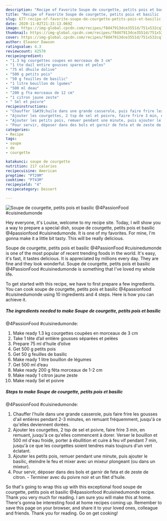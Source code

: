 ```yaml
---
description: "Recipe of Favorite Soupe de courgette, petits pois et basilic  @4PassionFood #cuisinedumonde"
title: "Recipe of Favorite Soupe de courgette, petits pois et basilic  @4PassionFood #cuisinedumonde"
slug: 677-recipe-of-favorite-soupe-de-courgette-petits-pois-et-basilic-4passionfood-cuisinedumonde
date: 2020-11-02T21:33:13.069Z
image: https://img-global.cpcdn.com/recipes/f8d47913dce3551d/751x532cq70/soupe-de-courgette-petits-pois-et-basilic-4passionfood-cuisinedumonde-photo-principale-de-la-recette.jpg
thumbnail: https://img-global.cpcdn.com/recipes/f8d47913dce3551d/751x532cq70/soupe-de-courgette-petits-pois-et-basilic-4passionfood-cuisinedumonde-photo-principale-de-la-recette.jpg
cover: https://img-global.cpcdn.com/recipes/f8d47913dce3551d/751x532cq70/soupe-de-courgette-petits-pois-et-basilic-4passionfood-cuisinedumonde-photo-principale-de-la-recette.jpg
author: Eleanor Dawson
ratingvalue: 4.3
reviewcount: 42570
recipeingredient:
- "1.3 kg courgettes coupes en morceaux de 3 cm"
- "1 tte dail entire gousses spares et peles"
- "75 ml dhuile dolive"
- "500 g petits pois"
- "50 g feuilles de basilic"
- "1 litre bouillon de lgumes"
- "500 ml deau"
- "200 g fta morceaux de 12 cm"
- "1 citron jaune zeste"
- " Sel et poivre"
recipeinstructions:
- "Chauffer l&#39;huile dans une grande casserole, puis faire frire les gousses d&#39;ail entières pendant 2-3 minutes, en remuant fréquemment, jusqu&#39;à ce qu&#39;elles deviennent dorées."
- "Ajouter les courgettes, 2 tsp de sel et poivre, faire frire 3 min, en remuant, jusqu&#39;à ce qu&#39;elles commencent à dorer. Verser le bouillon et 500 ml d&#39;eau froide, porter à ébullition et cuire à feu vif pendant 7 min, jusqu&#39;à ce que les courgettes soient tendres mais toujours d&#39;un vert éclatant."
- "Ajouter les petits pois, remuer pendant une minute, puis ajouter le basilic, éteindre le feu et mixer avec un mixeur plongeant (ou dans un mixeur)."
- "Pour servir, déposer dans des bols et garnir de feta et de zeste de citron.  Terminer avec du poivre noir et un filet d&#39;huile."
categories:
- Recipe
tags:
- soupe
- de
- courgette

katakunci: soupe de courgette 
nutrition: 217 calories
recipecuisine: American
preptime: "PT29M"
cooktime: "PT43M"
recipeyield: "4"
recipecategory: Dessert

---
```



![Soupe de courgette, petits pois et basilic 
@4PassionFood #cuisinedumonde](https://img-global.cpcdn.com/recipes/f8d47913dce3551d/751x532cq70/soupe-de-courgette-petits-pois-et-basilic-4passionfood-cuisinedumonde-photo-principale-de-la-recette.jpg)

Hey everyone, it's Louise, welcome to my recipe site. Today, I will show you a way to prepare a special dish, soupe de courgette, petits pois et basilic 
@4passionfood #cuisinedumonde. It is one of my favorites. For mine, I'm gonna make it a little bit tasty. This will be really delicious.

Soupe de courgette, petits pois et basilic 
@4PassionFood #cuisinedumonde is one of the most popular of recent trending foods in the world. It's easy, it's fast, it tastes delicious. It is appreciated by millions every day. They are fine and they look wonderful. Soupe de courgette, petits pois et basilic 
@4PassionFood #cuisinedumonde is something that I've loved my whole life.




To get started with this recipe, we have to first prepare a few ingredients. You can cook soupe de courgette, petits pois et basilic 
@4passionfood #cuisinedumonde using 10 ingredients and 4 steps. Here is how you can achieve it.

<!--inarticleads1-->

##### The ingredients needed to make Soupe de courgette, petits pois et basilic 
@4PassionFood #cuisinedumonde:

1. Make ready 1.3 kg courgettes coupées en morceaux de 3 cm
1. Take 1 tête d’ail entière gousses séparées et pelées
1. Prepare 75 ml d’huile d’olive
1. Get 500 g petits pois
1. Get 50 g feuilles de basilic
1. Make ready 1 litre bouillon de légumes
1. Get 500 ml d’eau
1. Make ready 200 g fêta morceaux de 1-2 cm
1. Make ready 1 citron jaune zeste
1. Make ready  Sel et poivre




<!--inarticleads2-->

##### Steps to make Soupe de courgette, petits pois et basilic 
@4PassionFood #cuisinedumonde:

1. Chauffer l&#39;huile dans une grande casserole, puis faire frire les gousses d&#39;ail entières pendant 2-3 minutes, en remuant fréquemment, jusqu&#39;à ce qu&#39;elles deviennent dorées.
1. Ajouter les courgettes, 2 tsp de sel et poivre, faire frire 3 min, en remuant, jusqu&#39;à ce qu&#39;elles commencent à dorer. Verser le bouillon et 500 ml d&#39;eau froide, porter à ébullition et cuire à feu vif pendant 7 min, jusqu&#39;à ce que les courgettes soient tendres mais toujours d&#39;un vert éclatant.
1. Ajouter les petits pois, remuer pendant une minute, puis ajouter le basilic, éteindre le feu et mixer avec un mixeur plongeant (ou dans un mixeur).
1. Pour servir, déposer dans des bols et garnir de feta et de zeste de citron.  - Terminer avec du poivre noir et un filet d&#39;huile.




So that's going to wrap this up with this exceptional food soupe de courgette, petits pois et basilic 
@4passionfood #cuisinedumonde recipe. Thank you very much for reading. I am sure you will make this at home. There's gonna be interesting food at home recipes coming up. Remember to save this page on your browser, and share it to your loved ones, colleague and friends. Thank you for reading. Go on get cooking!
